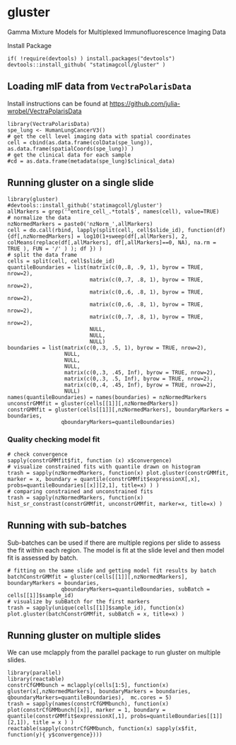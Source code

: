 # gluster
Gamma Mixture Models for Multiplexed Immunofluorescence Imaging Data

Install Package

```
if( !require(devtools) ) install.packages("devtools")
devtools::install_github( "statimagcoll/gluster" )
```

## Loading mIF data from `VectraPolarisData`

Install instructions can be found at https://github.com/julia-wrobel/VectraPolarisData

```{r, message=FALSE}
library(VectraPolarisData)
spe_lung <- HumanLungCancerV3()
# get the cell level imaging data with spatial coordinates
cell = cbind(as.data.frame(colData(spe_lung)), as.data.frame(spatialCoords(spe_lung)) )
# get the clinical data for each sample
#cd = as.data.frame(metadata(spe_lung)$clinical_data)
```

## Running gluster on a single slide

```{r}
library(gluster)
#devtools::install_github('statimagcoll/gluster')
allMarkers = grep('^entire_cell_.*total$', names(cell), value=TRUE)
# normalize the data 
nzNormedMarkers = paste0('nzNorm_',allMarkers)
cell = do.call(rbind, lapply(split(cell, cell$slide_id), function(df){df[,nzNormedMarkers] = log10(1+sweep(df[,allMarkers], 2, colMeans(replace(df[,allMarkers], df[,allMarkers]==0, NA), na.rm = TRUE ), FUN = '/' ) ); df }) )
# split the data frame
cells = split(cell, cell$slide_id)
quantileBoundaries = list(matrix(c(0,.8, .9, 1), byrow = TRUE, nrow=2),
                          matrix(c(0,.7, .8, 1), byrow = TRUE, nrow=2),
                          matrix(c(0,.6, .8, 1), byrow = TRUE, nrow=2),
                          matrix(c(0,.6, .8, 1), byrow = TRUE, nrow=2),
                          matrix(c(0,.7, .8, 1), byrow = TRUE, nrow=2),
                          NULL,
                          NULL,
                          NULL)
boundaries = list(matrix(c(0,.3, .5, 1), byrow = TRUE, nrow=2),
                  NULL,
                  NULL,
                  NULL,
                  matrix(c(0,.3, .45, Inf), byrow = TRUE, nrow=2),
                  matrix(c(0,.3, .5, Inf), byrow = TRUE, nrow=2),
                  matrix(c(0,.4, .45, Inf), byrow = TRUE, nrow=2),
                  NULL)
names(quantileBoundaries) = names(boundaries) = nzNormedMarkers
unconstrGMMfit = gluster(cells[[1]][,nzNormedMarkers])
constrGMMfit = gluster(cells[[1]][,nzNormedMarkers], boundaryMarkers = boundaries,
                 qboundaryMarkers=quantileBoundaries)
```

### Quality checking model fit

```{r, visualization}
# check convergence
sapply(constrGMMfit$fit, function (x) x$convergence)
# visualize constrained fits with quantile drawn on histogram
trash = sapply(nzNormedMarkers, function(x) plot.gluster(constrGMMfit, marker = x, boundary = quantile(constrGMMfit$expressionX[,x], probs=quantileBoundaries[[x]][2,1], title=x) ) )
# comparing constrained and unconstrained fits
trash = sapply(nzNormedMarkers, function(x) hist_sr_constrast(constrGMMfit, unconstrGMMfit, marker=x, title=x) )
```

## Running with sub-batches

Sub-batches can be used if there are multiple regions per slide to assess the fit within each region. The model is fit at the slide level and then model fit is assessed by batch.

```{r subBatch}
# fitting on the same slide and getting model fit results by batch
batchConstrGMMfit = gluster(cells[[1]][,nzNormedMarkers], boundaryMarkers = boundaries,
                 qboundaryMarkers=quantileBoundaries, subBatch = cells[[1]]$sample_id)
# visualize by subBatch for the first markers
trash = sapply(unique(cells[[1]]$sample_id), function(x) plot.gluster(batchConstrGMMfit, subBatch = x, title=x) )
```

## Running gluster on multiple slides

We can use mclapply from the parallel package to run gluster on multiple slides.

```{r, batchFit}
library(parallel)
library(reactable)
constrCfGMMbunch = mclapply(cells[1:5], function(x) gluster(x[,nzNormedMarkers], boundaryMarkers = boundaries, qboundaryMarkers=quantileBoundaries),  mc.cores = 5)
trash = sapply(names(constrCfGMMbunch), function(x) plot(constrCfGMMbunch[[x]], marker = 1, boundary = quantile(constrGMMfit$expressionX[,1], probs=quantileBoundaries[[1]][2,1]), title = x ) )
reactable(sapply(constrCfGMMbunch, function(x) sapply(x$fit, function(y){ y$convergence})))
```
